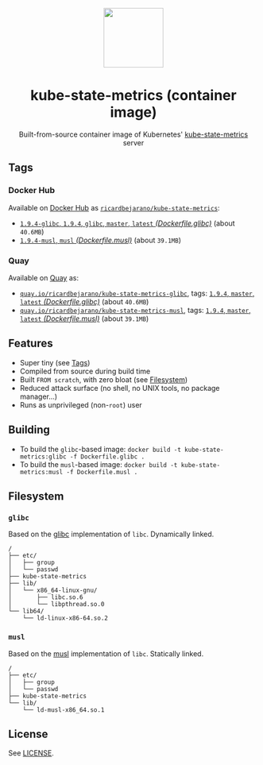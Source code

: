 <p align="center"><img src="https://emojipedia-us.s3.dualstack.us-west-1.amazonaws.com/thumbs/160/apple/198/chart-with-downwards-trend_1f4c9.png" width="120px"></p>
<h1 align="center">kube-state-metrics (container image)</h1>
<p align="center">Built-from-source container image of Kubernetes' <a href="https://github.com/kubernetes/kube-state-metrics">kube-state-metrics</a> server</p>


## Tags

### Docker Hub

Available on [Docker Hub](https://hub.docker.com) as [`ricardbejarano/kube-state-metrics`](https://hub.docker.com/r/ricardbejarano/kube-state-metrics):

- [`1.9.4-glibc`, `1.9.4`, `glibc`, `master`, `latest` *(Dockerfile.glibc)*](https://github.com/ricardbejarano/kube-state-metrics/blob/master/Dockerfile.glibc) (about `40.6MB`)
- [`1.9.4-musl`, `musl` *(Dockerfile.musl)*](https://github.com/ricardbejarano/kube-state-metrics/blob/master/Dockerfile.musl) (about `39.1MB`)

### Quay

Available on [Quay](https://quay.io) as:

- [`quay.io/ricardbejarano/kube-state-metrics-glibc`](https://quay.io/repository/ricardbejarano/kube-state-metrics-glibc), tags: [`1.9.4`, `master`, `latest` *(Dockerfile.glibc)*](https://github.com/ricardbejarano/kube-state-metrics/blob/master/Dockerfile.glibc) (about `40.6MB`)
- [`quay.io/ricardbejarano/kube-state-metrics-musl`](https://quay.io/repository/ricardbejarano/kube-state-metrics-musl), tags: [`1.9.4`, `master`, `latest` *(Dockerfile.musl)*](https://github.com/ricardbejarano/kube-state-metrics/blob/master/Dockerfile.musl) (about `39.1MB`)


## Features

* Super tiny (see [Tags](#tags))
* Compiled from source during build time
* Built `FROM scratch`, with zero bloat (see [Filesystem](#filesystem))
* Reduced attack surface (no shell, no UNIX tools, no package manager...)
* Runs as unprivileged (non-`root`) user


## Building

- To build the `glibc`-based image: `docker build -t kube-state-metrics:glibc -f Dockerfile.glibc .`
- To build the `musl`-based image: `docker build -t kube-state-metrics:musl -f Dockerfile.musl .`


## Filesystem

### `glibc`

Based on the [glibc](https://www.gnu.org/software/libc/) implementation of `libc`. Dynamically linked.

```
/
├── etc/
│   ├── group
│   └── passwd
├── kube-state-metrics
├── lib/
│   └── x86_64-linux-gnu/
│       ├── libc.so.6
│       └── libpthread.so.0
└── lib64/
    └── ld-linux-x86-64.so.2
```

### `musl`

Based on the [musl](https://www.musl-libc.org/) implementation of `libc`. Statically linked.

```
/
├── etc/
│   ├── group
│   └── passwd
├── kube-state-metrics
└── lib/
    └── ld-musl-x86_64.so.1
```


## License

See [LICENSE](https://github.com/ricardbejarano/kube-state-metrics/blob/master/LICENSE).
